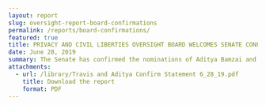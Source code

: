 ```yaml
---
layout: report
slug: oversight-report-board-confirmations
permalink: /reports/board-confirmations/
featured: true
title: PRIVACY AND CIVIL LIBERTIES OVERSIGHT BOARD WELCOMES SENATE CONFIRMATION OF NEW MEMBERS
date: June 28, 2019 
summary: The Senate has confirmed the nominations of Aditya Bamzai and Travis LeBlanc to serve as Members of the Privacy and Civil Liberties Oversight Board.  With these confirmations, the independent, bipartisan Board will have a full slate of Members for the first time since 2016. 
attachments:
  - url: /library/Travis and Aditya Confirm Statement 6_28_19.pdf
    title: Download the report
    format: PDF
---
```

